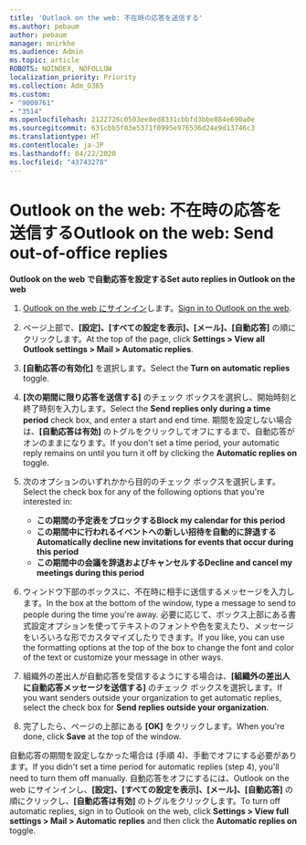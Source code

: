```yaml
---
title: 'Outlook on the web: 不在時の応答を送信する'
ms.author: pebaum
author: pebaum
manager: mnirkhe
ms.audience: Admin
ms.topic: article
ROBOTS: NOINDEX, NOFOLLOW
localization_priority: Priority
ms.collection: Adm_O365
ms.custom:
- "9000761"
- "3514"
ms.openlocfilehash: 2122726c0503ee8ed8331cbbfd3bbe884e690a0e
ms.sourcegitcommit: 631cbb5f03e5371f0995e976536d24e9d13746c3
ms.translationtype: HT
ms.contentlocale: ja-JP
ms.lasthandoff: 04/22/2020
ms.locfileid: "43743278"
---
```

# <a name="outlook-on-the-web-send-out-of-office-replies"></a><span data-ttu-id="6007f-102">Outlook on the web: 不在時の応答を送信する</span><span class="sxs-lookup"><span data-stu-id="6007f-102">Outlook on the web: Send out-of-office replies</span></span>

<span data-ttu-id="6007f-103">**Outlook on the web で自動応答を設定する**</span><span class="sxs-lookup"><span data-stu-id="6007f-103">**Set auto replies in Outlook on the web**</span></span>

1. <span data-ttu-id="6007f-104">[Outlook on the web にサインイン](https://support.office.com/article/how-to-sign-in-to-outlook-on-the-web-763fab4d-0138-4814-b450-37fc286bcb79)します。</span><span class="sxs-lookup"><span data-stu-id="6007f-104">[Sign in to Outlook on the web](https://support.office.com/article/how-to-sign-in-to-outlook-on-the-web-763fab4d-0138-4814-b450-37fc286bcb79).</span></span>

2. <span data-ttu-id="6007f-105">ページ上部で、**[設定]、[すべての設定を表示]、[メール]、[自動応答]** の順にクリックします。</span><span class="sxs-lookup"><span data-stu-id="6007f-105">At the top of the page, click **Settings > View all Outlook settings > Mail > Automatic replies**.</span></span>

3. <span data-ttu-id="6007f-106">**[自動応答の有効化]** を選択します。</span><span class="sxs-lookup"><span data-stu-id="6007f-106">Select the **Turn on automatic replies** toggle.</span></span>

4. <span data-ttu-id="6007f-107">**[次の期間に限り応答を送信する]** のチェック ボックスを選択し、開始時刻と終了時刻を入力します。</span><span class="sxs-lookup"><span data-stu-id="6007f-107">Select the **Send replies only during a time period** check box, and enter a start and end time.</span></span> <span data-ttu-id="6007f-108">期間を設定しない場合は、**[自動応答は有効]** のトグルをクリックしてオフにするまで、自動応答がオンのままになります。</span><span class="sxs-lookup"><span data-stu-id="6007f-108">If you don't set a time period, your automatic reply remains on until you turn it off by clicking the **Automatic replies on** toggle.</span></span>

5. <span data-ttu-id="6007f-109">次のオプションのいずれかから目的のチェック ボックスを選択します。</span><span class="sxs-lookup"><span data-stu-id="6007f-109">Select the check box for any of the following options that you're interested in:</span></span>
    - <span data-ttu-id="6007f-110">**この期間の予定表をブロックする**</span><span class="sxs-lookup"><span data-stu-id="6007f-110">**Block my calendar for this period**</span></span>
    - <span data-ttu-id="6007f-111">**この期間中に行われるイベントへの新しい招待を自動的に辞退する**</span><span class="sxs-lookup"><span data-stu-id="6007f-111">**Automatically decline new invitations for events that occur during this period**</span></span>
    - <span data-ttu-id="6007f-112">**この期間中の会議を辞退およびキャンセルする**</span><span class="sxs-lookup"><span data-stu-id="6007f-112">**Decline and cancel my meetings during this period**</span></span>

6. <span data-ttu-id="6007f-113">ウィンドウ下部のボックスに、不在時に相手に送信するメッセージを入力します。</span><span class="sxs-lookup"><span data-stu-id="6007f-113">In the box at the bottom of the window, type a message to send to people during the time you're away.</span></span> <span data-ttu-id="6007f-114">必要に応じて、ボックス上部にある書式設定オプションを使ってテキストのフォントや色を変えたり、メッセージをいろいろな形でカスタマイズしたりできます。</span><span class="sxs-lookup"><span data-stu-id="6007f-114">If you like, you can use the formatting options at the top of the box to change the font and color of the text or customize your message in other ways.</span></span>

7. <span data-ttu-id="6007f-115">組織外の差出人が自動応答を受信するようにする場合は、**[組織外の差出人に自動応答メッセージを送信する]** のチェック ボックスを選択します。</span><span class="sxs-lookup"><span data-stu-id="6007f-115">If you want senders outside your organization to get automatic replies, select the check box for **Send replies outside your organization**.</span></span>

8. <span data-ttu-id="6007f-116">完了したら、ページの上部にある **[OK]** をクリックします。</span><span class="sxs-lookup"><span data-stu-id="6007f-116">When you're done, click **Save** at the top of the window.</span></span>

<span data-ttu-id="6007f-117">自動応答の期間を設定しなかった場合は (手順 4)、手動でオフにする必要があります。</span><span class="sxs-lookup"><span data-stu-id="6007f-117">If you didn't set a time period for automatic replies (step 4), you'll need to turn them off manually.</span></span> <span data-ttu-id="6007f-118">自動応答をオフにするには、Outlook on the web にサインインし、**[設定]、[すべての設定を表示]、[メール]、[自動応答]** の順にクリックし、**[自動応答は有効]** のトグルをクリックします。</span><span class="sxs-lookup"><span data-stu-id="6007f-118">To turn off automatic replies, sign in to Outlook on the web, click **Settings > View full settings > Mail > Automatic replies** and then click the **Automatic replies on** toggle.</span></span>

